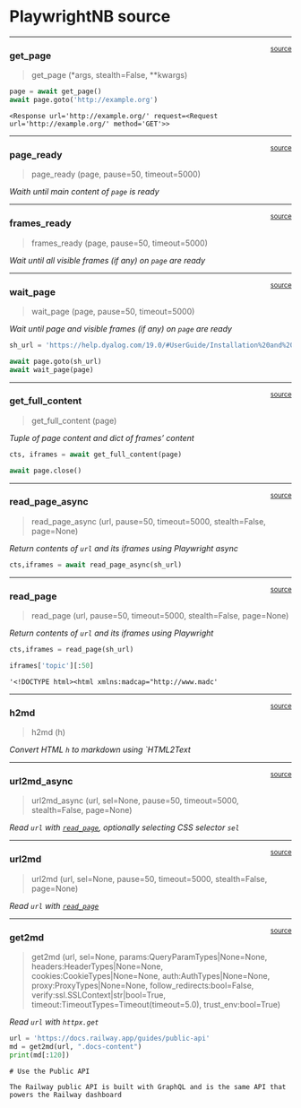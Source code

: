 # PlaywrightNB source


<!-- WARNING: THIS FILE WAS AUTOGENERATED! DO NOT EDIT! -->

------------------------------------------------------------------------

<a
href="https://github.com/AnswerDotAI/playwrightnb/blob/main/playwrightnb/core.py#L23"
target="_blank" style="float:right; font-size:smaller">source</a>

### get_page

>  get_page (*args, stealth=False, **kwargs)

``` python
page = await get_page()
await page.goto('http://example.org')
```

    <Response url='http://example.org/' request=<Request url='http://example.org/' method='GET'>>

------------------------------------------------------------------------

<a
href="https://github.com/AnswerDotAI/playwrightnb/blob/main/playwrightnb/core.py#L33"
target="_blank" style="float:right; font-size:smaller">source</a>

### page_ready

>  page_ready (page, pause=50, timeout=5000)

*Waith until main content of `page` is ready*

------------------------------------------------------------------------

<a
href="https://github.com/AnswerDotAI/playwrightnb/blob/main/playwrightnb/core.py#L43"
target="_blank" style="float:right; font-size:smaller">source</a>

### frames_ready

>  frames_ready (page, pause=50, timeout=5000)

*Wait until all visible frames (if any) on `page` are ready*

------------------------------------------------------------------------

<a
href="https://github.com/AnswerDotAI/playwrightnb/blob/main/playwrightnb/core.py#L56"
target="_blank" style="float:right; font-size:smaller">source</a>

### wait_page

>  wait_page (page, pause=50, timeout=5000)

*Wait until page and visible frames (if any) on `page` are ready*

``` python
sh_url = 'https://help.dyalog.com/19.0/#UserGuide/Installation%20and%20Configuration/Shell%20Scripts.htm'
```

``` python
await page.goto(sh_url)
await wait_page(page)
```

------------------------------------------------------------------------

<a
href="https://github.com/AnswerDotAI/playwrightnb/blob/main/playwrightnb/core.py#L62"
target="_blank" style="float:right; font-size:smaller">source</a>

### get_full_content

>  get_full_content (page)

*Tuple of page content and dict of frames’ content*

``` python
cts, iframes = await get_full_content(page)
```

``` python
await page.close()
```

------------------------------------------------------------------------

<a
href="https://github.com/AnswerDotAI/playwrightnb/blob/main/playwrightnb/core.py#L75"
target="_blank" style="float:right; font-size:smaller">source</a>

### read_page_async

>  read_page_async (url, pause=50, timeout=5000, stealth=False, page=None)

*Return contents of `url` and its iframes using Playwright async*

``` python
cts,iframes = await read_page_async(sh_url)
```

------------------------------------------------------------------------

<a
href="https://github.com/AnswerDotAI/playwrightnb/blob/main/playwrightnb/core.py#L87"
target="_blank" style="float:right; font-size:smaller">source</a>

### read_page

>  read_page (url, pause=50, timeout=5000, stealth=False, page=None)

*Return contents of `url` and its iframes using Playwright*

``` python
cts,iframes = read_page(sh_url)
```

``` python
iframes['topic'][:50]
```

    '<!DOCTYPE html><html xmlns:madcap="http://www.madc'

------------------------------------------------------------------------

<a
href="https://github.com/AnswerDotAI/playwrightnb/blob/main/playwrightnb/core.py#L92"
target="_blank" style="float:right; font-size:smaller">source</a>

### h2md

>  h2md (h)

*Convert HTML `h` to markdown using \`HTML2Text*

------------------------------------------------------------------------

<a
href="https://github.com/AnswerDotAI/playwrightnb/blob/main/playwrightnb/core.py#L101"
target="_blank" style="float:right; font-size:smaller">source</a>

### url2md_async

>  url2md_async (url, sel=None, pause=50, timeout=5000, stealth=False,
>                    page=None)

*Read `url` with
[`read_page`](https://AnswerDotAI.github.io/playwrightnb/core.html#read_page),
optionally selecting CSS selector `sel`*

------------------------------------------------------------------------

<a
href="https://github.com/AnswerDotAI/playwrightnb/blob/main/playwrightnb/core.py#L110"
target="_blank" style="float:right; font-size:smaller">source</a>

### url2md

>  url2md (url, sel=None, pause=50, timeout=5000, stealth=False, page=None)

*Read `url` with
[`read_page`](https://AnswerDotAI.github.io/playwrightnb/core.html#read_page)*

------------------------------------------------------------------------

<a
href="https://github.com/AnswerDotAI/playwrightnb/blob/main/playwrightnb/core.py#L120"
target="_blank" style="float:right; font-size:smaller">source</a>

### get2md

>  get2md (url, sel=None, params:QueryParamTypes|None=None,
>              headers:HeaderTypes|None=None, cookies:CookieTypes|None=None,
>              auth:AuthTypes|None=None, proxy:ProxyTypes|None=None,
>              follow_redirects:bool=False, verify:ssl.SSLContext|str|bool=True,
>              timeout:TimeoutTypes=Timeout(timeout=5.0), trust_env:bool=True)

*Read `url` with `httpx.get`*

``` python
url = 'https://docs.railway.app/guides/public-api'
md = get2md(url, ".docs-content")
print(md[:120])
```

    # Use the Public API

    The Railway public API is built with GraphQL and is the same API that powers the Railway dashboard
